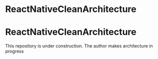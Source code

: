 # ReactNativeCleanArchitecture

# ReactNativeCleanArchitecture

This repository is under construction. The author makes architecture in progress
